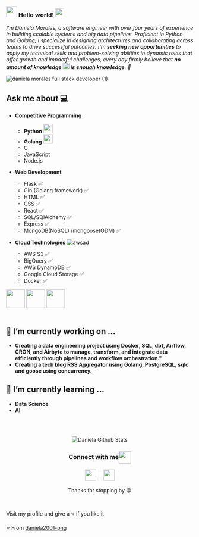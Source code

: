 ### <img src="https://github.com/rajput2107/rajput2107/blob/master/Assets/Hi.gif" width="29px"> Hello world!&nbsp;<img src="https://github.com/rajput2107/rajput2107/blob/master/Assets/Earth.gif" width="24px">
<em>I'm Daniela Morales, a software engineer with over four years of experience in building scalable systems and big data pipelines. Proficient in Python and Golang, I specialize in designing architectures and collaborating across teams to drive successful outcomes. I'm **seeking** **new opportunities** to apply my technical skills and problem-solving abilities in dynamic roles that offer growth and impactful challenges, every day firmly believe that **no amount of knowledge <img src="https://github.com/rajput2107/rajput2107/blob/master/Assets/Rocket.gif" height="18px"> is enough knowledge**. 🧠</em>
 <br/>

![daniela morales full stack developer (1)](https://user-images.githubusercontent.com/58857379/115967299-83cc1700-a4f7-11eb-98e3-459c13dcb851.gif)

## Ask me about :computer: 
- **Competitive Programming** 
	- **Python** <img src="https://github.com/user-attachments/assets/aa23d371-16d9-4c82-b27d-5dedf2f89f5e" width="25" height="25">
  	- **Golang** <img src="https://github.com/user-attachments/assets/2c528b25-dcc1-4ef5-9a76-38f3ce53e882" width="25" height="25">
	- C 
	- JavaScript
	- Node.js
	
- **Web Development**
  	- Flask :white_check_mark:
  	- Gin (Golang framework) :white_check_mark:
	- HTML :white_check_mark:
	- CSS :white_check_mark:
	- React :white_check_mark:
	- SQL/SQlAlchemy :white_check_mark:
	- Express :white_check_mark:
	- MongoDB(NoSQL) /mongoose(ODM) :white_check_mark:
 
 - **Cloud Technologies**  ![awsad](https://github.com/user-attachments/assets/14b0556b-fb1d-469d-afb3-c0380d789ed4)

 	- AWS S3 :white_check_mark:
  	- BigQuery :white_check_mark:
   	- AWS DynamoDB :white_check_mark:
   	- Google Cloud Storage :white_check_mark:
   	- Docker :white_check_mark:  	  		 	


<code><a href="https://github.com/daniela2001-png/holbertonschool-higher_level_programming" target="_blank"><img height="50" src="https://www.vectorlogo.zone/logos/python/python-ar21.svg"></a></code>
<code><a href="https://github.com/daniela2001-png/REACT-APP" target="_blank"><img height="50" src="https://www.vectorlogo.zone/logos/reactjs/reactjs-ar21.svg"></a></code>
<code><a href="https://github.com/daniela2001-png/JAVASCRIPT" target="_blank"><img height="50" src="https://www.vectorlogo.zone/logos/javascript/javascript-horizontal.svg"></a></code>
<br/><br/>

## 🔭 I’m currently working on ...
- **Creating a data engineering project using Docker, SQL, dbt, Airflow, CRON, and Airbyte to manage, transform, and integrate data efficiently through pipelines and workflow orchestration."**
- **Creating a tech blog RSS Aggregator using Golang, PostgreSQL, sqlc and goose using concurrency.**

## 🌱 I’m currently learning ...
- **Data Science**
- **AI**
<br/>
  <br/>
<p align="center">
<img align="center" src="https://github-readme-stats.vercel.app/api?username=daniela2001-png&&show_icons=true&theme=radical" alt="Daniela Github Stats">
</p>  

<div align="center">
  <h3 align="center">Connect with me<img align="center" src="https://github.com/rajput2107/rajput2107/blob/master/Assets/Handshake.gif" height="33px" /></h3> 
</div>
<p align="center">
 <a href="https://www.linkedin.com/in/daniela-morales-89049b199/" target="blank">
  <img align="center" width="30px" src="https://www.vectorlogo.zone/logos/linkedin/linkedin-icon.svg" /> &nbsp; &nbsp;
 </a>
 <a href="https://twitter.com/Daniela10716033" target="blank">
  <img align="center" width="30px" src="https://www.vectorlogo.zone/logos/twitter/twitter-official.svg" /> 
 </a>
  <br/>
 <br/>
  Thanks for stopping by 😁<br/>
</p>
<br/>
<p>

Visit my profile and give a ⭐️ if you like it</p>

⭐️ From [daniela2001-png](https://github.com/daniela2001-png)           

  
<!--
**daniela2001-png/daniela2001-png** is a ✨ _special_ ✨ repository because its `README.md` (this file) appears on your GitHub profile.

Here are some ideas to get you started:

- 🔭 I’m currently working on ...
- 🌱 I’m currently learning ...
- 👯 I’m looking to collaborate on ...
- 🤔 I’m looking for help with ...
- 💬 Ask me about ...
- 📫 How to reach me: ...
- 😄 Pronouns: ...
- ⚡ Fun fact: ...
-->

